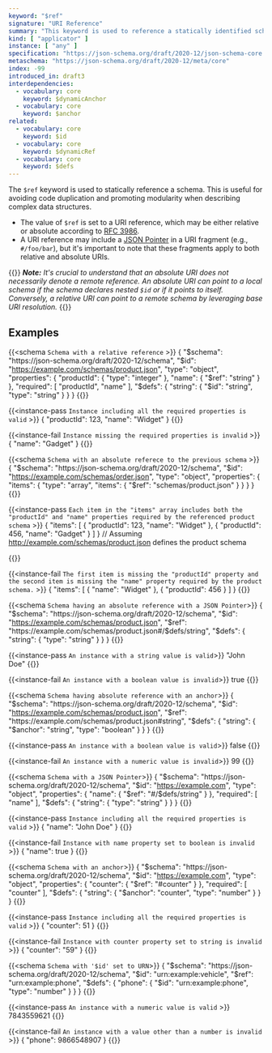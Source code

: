 ```yaml
---
keyword: "$ref"
signature: "URI Reference"
summary: "This keyword is used to reference a statically identified schema."
kind: [ "applicator" ]
instance: [ "any" ]
specification: "https://json-schema.org/draft/2020-12/json-schema-core.html#section-8.2.3.1"
metaschema: "https://json-schema.org/draft/2020-12/meta/core"
index: -99
introduced_in: draft3
interdependencies:
  - vocabulary: core
    keyword: $dynamicAnchor
  - vocabulary: core
    keyword: $anchor
related:
  - vocabulary: core
    keyword: $id
  - vocabulary: core
    keyword: $dynamicRef
  - vocabulary: core
    keyword: $defs
---
```


The `$ref` keyword is used to statically reference a schema. This is useful for avoiding code duplication and promoting modularity when describing complex data structures.
* The value of `$ref` is set to a URI reference, which may be either relative or absolute according to [RFC 3986](https://datatracker.ietf.org/doc/html/rfc3986).
* A URI reference may include a [JSON Pointer](https://datatracker.ietf.org/doc/html/rfc6901) in a URI fragment (e.g., `#/foo/bar`), but it's important to note that these fragments apply to both relative and absolute URIs.

{{<alert>}}
 _**Note:** It's crucial to understand that an absolute URI does not necessarily denote a remote reference. An absolute URI can point to a local schema if the schema declares nested `$id` or if it points to itself. Conversely, a relative URI can point to a remote schema by leveraging base URI resolution._
{{</alert>}}

## Examples

{{<schema `Schema with a relative reference` >}}
{
  "$schema": "https://json-schema.org/draft/2020-12/schema",
  "$id": "https://example.com/schemas/product.json",
  "type": "object",
  "properties": {
    "productId": { "type": "integer" },
    "name": { "$ref": "string" }
  },
  "required": [ "productId", "name" ],
  "$defs": {
    "string": {
      "$id": "string",
      "type": "string"
    }
  }
}
{{</schema>}}

{{<instance-pass `Instance including all the required properties is valid` >}}
{
  "productId": 123,
  "name": "Widget"
}
{{</instance-pass>}}

{{<instance-fail `Instance missing the required properties is invalid` >}}
{
  "name": "Gadget"
}
{{</instance-fail>}}

{{<schema `Schema with an absolute referece to the previous schema` >}}
{
  "$schema": "https://json-schema.org/draft/2020-12/schema",
  "$id": "https://example.com/schemas/order.json",
  "type": "object",
  "properties": {
    "items": {
      "type": "array",
      "items": { "$ref": "schemas/product.json" }
    }
  }
}
{{</schema>}}

{{<instance-pass `Each item in the "items" array includes both the "productId" and "name" properties required by the referenced product schema` >}}
{
  "items": [
    { "productId": 123, "name": "Widget" },
    { "productId": 456, "name": "Gadget" }
  ]
}
// Assuming http://example.com/schemas/product.json defines the product schema

{{</instance-pass>}}

{{<instance-fail `The first item is missing the "productId" property and the second item is missing the "name" property required by the product schema.` >}}
{
  "items": [
    { "name": "Widget" },
    { "productId": 456 }
  ]
}
{{</instance-fail>}}

{{<schema `Schema having an absolute reference with a JSON Pointer`>}}
{
  "$schema": "https://json-schema.org/draft/2020-12/schema",
  "$id": "https://example.com/schemas/product.json",
  "$ref": "https://example.com/schemas/product.json#/$defs/string",
  "$defs": {
    "string": { "type": "string" }
  }
}
{{</schema>}}

{{<instance-pass `An instance with a string value is valid`>}}
"John Doe"
{{</instance-pass>}}

{{<instance-fail `An instance with a boolean value is invalid`>}}
true
{{</instance-fail>}}

{{<schema `Schema having absolute reference with an anchor`>}}
{
  "$schema": "https://json-schema.org/draft/2020-12/schema",
  "$id": "https://example.com/schemas/product.json",
  "$ref": "https://example.com/schemas/product.json#string",
  "$defs": {
    "string": { "$anchor": "string", "type": "boolean" }
  }
}
{{</schema>}}

{{<instance-pass `An instance with a boolean value is valid`>}}
false
{{</instance-pass>}}

{{<instance-fail `An instance with a numeric value is invalid`>}}
99
{{</instance-fail>}}

{{<schema `Schema with a JSON Pointer`>}}
{
  "$schema": "https://json-schema.org/draft/2020-12/schema",
  "$id": "https://example.com",
  "type": "object",
  "properties": {
    "name": { "$ref": "#/$defs/string" }
  },
  "required": [ "name" ],
  "$defs": {
    "string": { "type": "string" }
  }
}
{{</schema>}}

{{<instance-pass `Instance including all the required properties is valid` >}}
{
  "name": "John Doe"
}
{{</instance-pass>}}

{{<instance-fail `Instance with name property set to boolean is invalid` >}}
{
  "name": true
}
{{</instance-fail>}}

{{<schema `Schema with an anchor`>}}
{
  "$schema": "https://json-schema.org/draft/2020-12/schema",
  "$id": "https://example.com",
  "type": "object",
  "properties": {
    "counter": { "$ref": "#counter" }
  },
  "required": [ "counter" ],
  "$defs": {
    "string": { "$anchor": "counter", "type": "number" }
  }
}
{{</schema>}}

{{<instance-pass `Instance including all the required properties is valid` >}}
{
  "counter": 51
}
{{</instance-pass>}}

{{<instance-fail `Instance with counter property set to string is invalid` >}}
{
  "counter": "59"
}
{{</instance-fail>}}

{{<schema `Schema with '$id' set to URN`>}}
{
  "$schema": "https://json-schema.org/draft/2020-12/schema",
  "$id": "urn:example:vehicle",
  "$ref": "urn:example:phone",
  "$defs": {
    "phone": {
      "$id": "urn:example:phone",
      "type": "number"
    }
  }
}
{{</schema>}}

{{<instance-pass `An instance with a numeric value is valid` >}}
7843559621
{{</instance-pass>}}

{{<instance-fail `An instance with a value other than a number is invalid` >}}
{
  "phone": 9866548907
}
{{</instance-fail>}}

